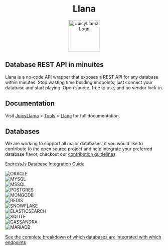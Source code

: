 <div align="center">

# Llana

  <a href="https://juicyllama.com/" target="_blank">
    <img src="https://juicyllama.com/assets/images/llana-rounded.png" width="100" alt="JuicyLlama Logo" />
  </a>

</div>

## Database REST API in minuites

Llana is a no-code API wrapper that exposes a REST API for any database within minutes. Stop wasting time building endpoints, just connect your database and start playing. Open source, free to use, and no vendor lock-in.

## Documentation

Visit [JuicyLlama](https://juicyllama.com) > [Tools](https://juicyllama.com/tools) > [Llana](https://juicyllama.com/tools/llana) for full documentation. 


## Databases

We are working to support all major databases, if you would like to contribute to the open source project and help integrate your preferred database flavor, checkout our [contribution guidelines](https://juicyllama.com/developers/contributing).

[ExpressJs Database Integration Guide](https://expressjs.com/en/guide/database-integration.html)

![ORACLE](https://badgen.net/badge/ORACLE/Help%20Welcomed/red)<br>
![MYSQL](https://badgen.net/badge/MYSQL/Beta%20Phase/green)<br>
![MSSQL](https://badgen.net/badge/MSSQL/Help%20Welcomed/red)<br>
![POSTGRES](https://badgen.net/badge/MYSQL/Beta%20Phase/green)<br>
![MONGODB](https://badgen.net/badge/MONGODB/Help%20Welcomed/red)<br>
![REDIS](https://badgen.net/badge/REDIS/Help%20Welcomed/red)<br>
![SNOWFLAKE](https://badgen.net/badge/SNOWFLAKE/Help%20Welcomed/red)<br>
![ELASTICSEARCH](https://badgen.net/badge/ELASTICSEARCH/Help%20Welcomed/red)<br>
![SQLITE](https://badgen.net/badge/SQLITE/Help%20Welcomed/red)<br>
![CASSANDRA](https://badgen.net/badge/CASSANDRA/Help%20Welcomed/red)<br>
![MARIADB](https://badgen.net/badge/MARIADB/Help%20Welcomed/red)<br>

[See the complete breakdown of which databases are integrated with which endpoints](https://juicyllama.com/tools/llana/support) 